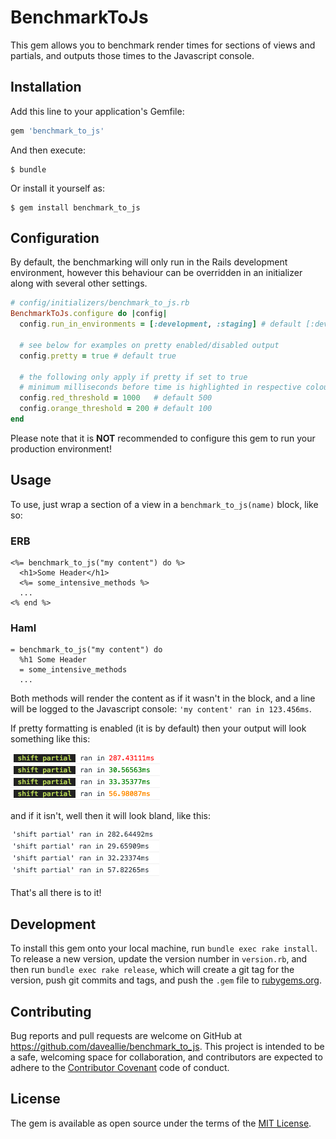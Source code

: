 # BenchmarkToJs

This gem allows you to benchmark render times for sections of views and partials, and outputs those times to the Javascript console.

## Installation

Add this line to your application's Gemfile:

```ruby
gem 'benchmark_to_js'
```

And then execute:

    $ bundle

Or install it yourself as:

    $ gem install benchmark_to_js

## Configuration

By default, the benchmarking will only run in the Rails development environment, however this behaviour can be overridden in an initializer along with several other settings.

```ruby
# config/initializers/benchmark_to_js.rb
BenchmarkToJs.configure do |config|
  config.run_in_environments = [:development, :staging] # default [:development]

  # see below for examples on pretty enabled/disabled output
  config.pretty = true # default true

  # the following only apply if pretty if set to true
  # minimum milliseconds before time is highlighted in respective colour
  config.red_threshold = 1000   # default 500
  config.orange_threshold = 200 # default 100
end
```

Please note that it is **NOT** recommended to configure this gem to run your production environment!

## Usage

To use, just wrap a section of a view in a `benchmark_to_js(name)` block, like so:

### ERB
```erb
<%= benchmark_to_js("my content") do %>
  <h1>Some Header</h1>
  <%= some_intensive_methods %>
  ...
<% end %>
```

### Haml
```haml
= benchmark_to_js("my content") do
  %h1 Some Header
  = some_intensive_methods
  ...
```

Both methods will render the content as if it wasn't in the block, and a line will be logged to the Javascript console: `'my content' ran in 123.456ms`.

If pretty formatting is enabled (it is by default) then your output will look something like this:

![Pretty console output](img/pretty.png)

and if it isn't, well then it will look bland, like this:

![Bland console output](img/bland.png)

That's all there is to it!

## Development

To install this gem onto your local machine, run `bundle exec rake install`. To release a new version, update the version number in `version.rb`, and then run `bundle exec rake release`, which will create a git tag for the version, push git commits and tags, and push the `.gem` file to [rubygems.org](https://rubygems.org).

## Contributing

Bug reports and pull requests are welcome on GitHub at https://github.com/daveallie/benchmark_to_js. This project is intended to be a safe, welcoming space for collaboration, and contributors are expected to adhere to the [Contributor Covenant](http://contributor-covenant.org) code of conduct.

## License

The gem is available as open source under the terms of the [MIT License](http://opensource.org/licenses/MIT).
